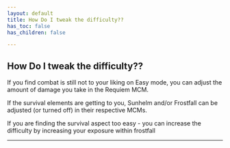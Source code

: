 ```yaml
---
layout: default
title: How Do I tweak the difficulty??
has_toc: false
has_children: false

---
```


## How Do I tweak the difficulty??

If you find combat is still not to your liking on Easy mode, you can adjust the amount of damage you take in the Requiem MCM.

If the survival elements are getting to you, Sunhelm and/or Frostfall can be adjusted (or turned off) in their respective MCMs. 

If you are finding the survival aspect too easy - you can increase the difficulty by increasing your exposure within frostfall 

---